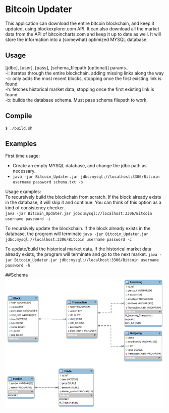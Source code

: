 # Bitcoin Updater
This application can download the entire bitcoin blockchain, and keep it updated, using blockexplorer.com API.  It can also download all the market data from the API of bitcoincharts.com and keep it up to date as well.  It will store the information into a (somewhat) optimized MYSQL database.

## Usage
[jdbc], [user], [pass], [schema_filepath (optional)] params...<br/>
-i: iterates through the entire blockchain. adding missing links along the way<br/>
-c: only adds the most recent blocks, stopping once the first existing link is found<br/>
-h: fetches historical market data, stopping once the first existing link is found<br/>
-b: builds the database schema. Must pass schema filepath to work.<br/>

## Compile

```
$ ./build.sh
```

## Examples
First time usage:<br/>
- Create an empty MYSQL database, and change the jdbc path as necessary.
- `java -jar Bitcoin_Updater.jar jdbc:mysql://localhost:3306/Bitcoin username password schema.txt -b`

Usage examples:<br/>
To recursively build the blockchain from scratch.  If the block already exists in the database, it will skip it and continue.  You can think of this option as a kind of consistency checker.<br/>
`java -jar Bitcoin_Updater.jar jdbc:mysql://localhost:3306/Bitcoin username password -i`

To recursively update the blockchain.  If the block already exists in the database, the program will terminate
`java -jar Bitcoin_Updater.jar jdbc:mysql://localhost:3306/Bitcoin username password -c`

To update/build the historical market data.  If the historical market data already exists, the program will terminate and go to the next market.
`java -jar Bitcoin_Updater.jar jdbc:mysql://localhost:3306/Bitcoin username password -h`

##Schema
<img src="https://github.com/Sotera/Bitcoin_Updater/raw/master/schema/schema.png"/>
